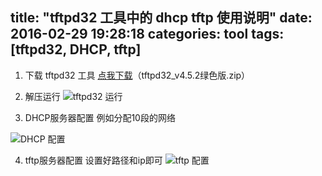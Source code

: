 title: "tftpd32 工具中的 dhcp tftp 使用说明"
date: 2016-02-29 19:28:18
categories: tool
tags: [tftpd32, DHCP, tftp]
---
 1. 下载 tftpd32 工具
[点我下载][1]（tftpd32_v4.5.2绿色版.zip）

 2. 解压运行
![tftpd32 运行][2]

 3. DHCP服务器配置
例如分配10段的网络
<!-- more -->
![DHCP 配置][3]

 4. tftp服务器配置
设置好路径和ip即可
![tftp 配置][4]

  [1]: http://download.csdn.net/detail/chinaeran/9445298
  [2]: /images/tftpd32-工具中的-dhcp-tftp-使用说明/tftpd32-运行.png
  [3]: /images/tftpd32-工具中的-dhcp-tftp-使用说明/DHCP-配置.png
  [4]: /images/tftpd32-工具中的-dhcp-tftp-使用说明/tftp-配置.png